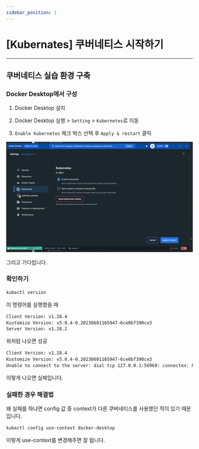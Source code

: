 ```yaml
---
sidebar_position: 1
---
```


# [Kubernates] 쿠버네티스 시작하기
---

## 쿠버네티스 실습 환경 구축

### Docker Desktop에서 구성

1. Docker Desktop 설치

2. Docker Desktop 실행 > `Setting` > `Kubernetes`로 이동

3. `Enable Kubernetes` 체크 박스 선택 후 `Apply & restart` 클릭

![alt text](./img/1/image.png)

그리고 기다립니다.


### 확인하기

```bash
kubectl version
```

이 명령어를 실행했을 때

```bash
Client Version: v1.28.4
Kustomize Version: v5.0.4-0.20230601165947-6ce0bf390ce3
Server Version: v1.28.2
```

위처럼 나오면 성공


```bash
Client Version: v1.28.4
Kustomize Version: v5.0.4-0.20230601165947-6ce0bf390ce3
Unable to connect to the server: dial tcp 127.0.0.1:56969: connectex: No connection could be made because the target machine actively refused it.
```

이렇게 나오면 실패입니다.


### 실패한 경우 해결법

왜 실패를 하냐면 config 값 중 context가 다른 쿠버네티스를 사용했던 적이 있기 때문입니다.


```bash
kubectl config use-context docker-desktop
```

이렇게 use-context를 변경해주면 잘 됩니다.